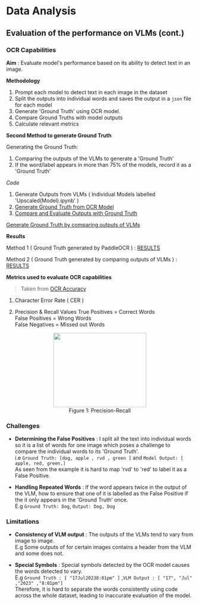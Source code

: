 # Data Analysis

## Evaluation of the performance on VLMs (cont.)

### OCR Capabilities 

**Aim** : Evaluate model's performance based on its ability to detect text in an image. 

**Methodology** 

1. Prompt each model to detect text in each image in the dataset
2. Split the outputs into individual words and saves the output in a `json` file for each model
3. Generate 'Ground Truth' using OCR model.
4. Compare Ground Truths with model outputs
6. Calculate relevant metrics

**Second Method to generate Ground Truth**

Generating the Ground Truth:
   1. Comparing the outputs of the VLMs to generate a 'Ground Truth'
   2. If the word/label appears in more than 75% of the models, record it as a 'Ground Truth'

*Code*
1. Generate Outputs from VLMs ( Individual Models labelled 'Upscaled(Model).ipynb' )
2. [Generate Ground Truth from OCR Model](https://github.com/DCMZ88/internship/blob/main/Week%2011/Codes/PaddleOCR.ipynb)
3. [Compare and Evaluate Outputs with Ground Truth](https://github.com/DCMZ88/internship/blob/main/Week%2011/Codes/FinalEvaluation.ipynb)

[Generate Ground Truth by comparing outputs of VLMs](https://github.com/DCMZ88/internship/blob/main/Week%2011/Codes/Consensus_Ground_Truth.ipynb)

**Results**

Method 1 ( Ground Truth generated by PaddleOCR ) : [RESULTS](https://github.com/DCMZ88/internship/blob/main/Week%2011/Results(OCR%20Model)/README.md)

Method 2 ( Ground Truth generated by comparing outputs of VLMs ) : [RESULTS](https://github.com/DCMZ88/internship/blob/main/Week%2011/Results(Compare)/README.md)

**Metrics used to evaluate OCR capabilities**

> Taken from [OCR Accuracy](https://www.docsumo.com/blogs/ocr/accuracy)

1. Character Error Rate ( CER )

2. Precision & Recall Values 
   True Positives = Correct Words\
   False Positives = Wrong Words\
   False Negatives = Missed out Words

<p align="middle">
  <img src="https://assets-global.website-files.com/5d7b77b063a9066d83e1209c/639c3cc56bda8713d4a2f29c_precision-recall.webp" width=250, height=200>
  <br>Figure 1: Precision-Recall 


### Challenges
   - **Determining the False Positives** : I split all the text into individual words so it is a list of words for one image which poses a challenge to compare the individual words to its 'Ground Truth'.\
   i.e `Ground Truth: [dog, apple , rvd , green ]` and `Model Output: [ apple, red, green,]`\
As seen from the example it is hard to map 'rvd' to 'red' to label it as a False Positive.

   - **Handling Repeated Words** : If the word appears twice in the output of the VLM, how to ensure that one of it is labelled as the False Positive if the it only appears in the 'Ground Truth' once.\
     E.g `Ground Truth: Dog`, `Output: Dog, Dog`
     
### Limitations 

   - **Consistency of VLM output** : The outputs of the VLMs tend to vary from image to image.\
    E.g Some outputs of for certain images contains a header from the VLM and some does not.

   - **Special Symbols** : Special symbols detected by the OCR model causes the words detected to vary.\
    E.g `Ground Truth : [ "17Jul20238:01pm" ]` ,`VLM Output : [ "17", "Jul" ,"2023" ,"8:01pm"]`\
    Therefore, it is hard to separate the words consistently using code across the whole dataset, leading to inaccurate evaluation of the model.
